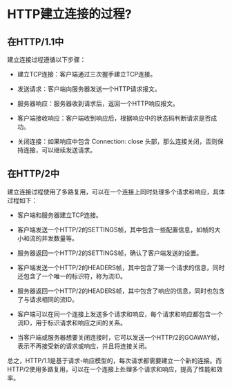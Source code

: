 # HTTP建立连接的过程?

## 在HTTP/1.1中
建立连接过程遵循以下步骤：

- 建立TCP连接：客户端通过三次握手建立TCP连接。

- 发送请求：客户端向服务器发送一个HTTP请求报文。

- 服务器响应：服务器收到请求后，返回一个HTTP响应报文。

- 客户端接收响应：客户端收到响应后，根据响应中的状态码判断请求是否成功。

- 关闭连接：如果响应中包含 Connection: close 头部，那么连接关闭，否则保持连接，可以继续发送请求。

## 在HTTP/2中
建立连接过程使用了多路复用，可以在一个连接上同时处理多个请求和响应，具体过程如下：

- 客户端和服务器建立TCP连接。

- 客户端发送一个HTTP/2的SETTINGS帧，其中包含一些配置信息，如帧的大小和流的并发数量等。

- 服务器返回一个HTTP/2的SETTINGS帧，确认了客户端发送的设置。

- 客户端发送一个HTTP/2的HEADERS帧，其中包含了第一个请求的信息，同时还包含了一个唯一的标识符，称为流ID。

- 服务器返回一个HTTP/2的HEADERS帧，其中包含了响应的信息，同时也包含了与请求相同的流ID。

- 客户端可以在同一个连接上发送多个请求和响应，每个请求和响应都包含一个流ID，用于标识请求和响应之间的关系。

- 当客户端或服务器想要关闭连接时，它可以发送一个HTTP/2的GOAWAY帧，表示不再接受新的请求或响应，并且将连接关闭。

总之，HTTP/1.1是基于请求-响应模型的，每次请求都需要建立一个新的连接。而HTTP/2使用多路复用，可以在一个连接上处理多个请求和响应，提高了性能和效率。